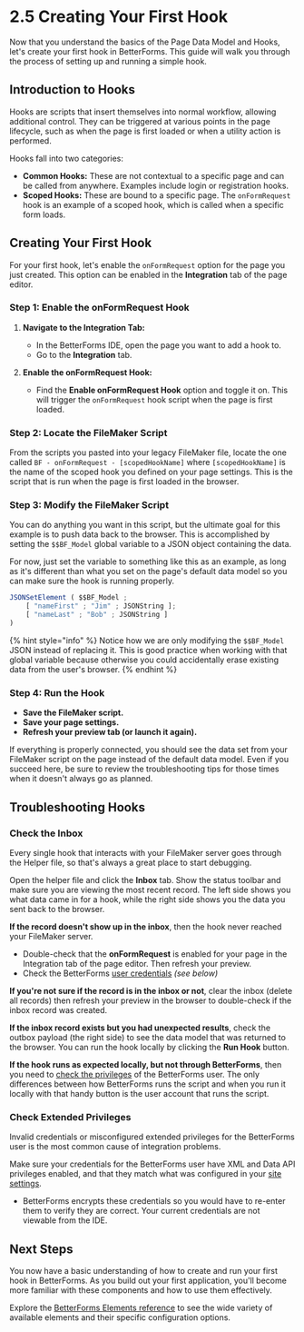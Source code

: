 # 2.5 Creating Your First Hook

Now that you understand the basics of the Page Data Model and Hooks, let's create your first hook in BetterForms. This guide will walk you through the process of setting up and running a simple hook.

## Introduction to Hooks

Hooks are scripts that insert themselves into normal workflow, allowing additional control. They can be triggered at various points in the page lifecycle, such as when the page is first loaded or when a utility action is performed.

Hooks fall into two categories:

- **Common Hooks:** These are not contextual to a specific page and can be called from anywhere. Examples include login or registration hooks.
- **Scoped Hooks:** These are bound to a specific page. The `onFormRequest` hook is an example of a scoped hook, which is called when a specific form loads.

## Creating Your First Hook

For your first hook, let's enable the `onFormRequest` option for the page you just created. This option can be enabled in the **Integration** tab of the page editor.

### Step 1: Enable the onFormRequest Hook

1. **Navigate to the Integration Tab:**
   - In the BetterForms IDE, open the page you want to add a hook to.
   - Go to the **Integration** tab.

2. **Enable the onFormRequest Hook:**
   - Find the **Enable onFormRequest Hook** option and toggle it on. This will trigger the `onFormRequest` hook script when the page is first loaded.

### Step 2: Locate the FileMaker Script

From the scripts you pasted into your legacy FileMaker file, locate the one called `BF - onFormRequest - [scopedHookName]` where `[scopedHookName]` is the name of the scoped hook you defined on your page settings. This is the script that is run when the page is first loaded in the browser.

### Step 3: Modify the FileMaker Script

You can do anything you want in this script, but the ultimate goal for this example is to push data back to the browser. This is accomplished by setting the `$$BF_Model` global variable to a JSON object containing the data.

For now, just set the variable to something like this as an example, as long as it's different than what you set on the page's default data model so you can make sure the hook is running properly.

```javascript
JSONSetElement ( $$BF_Model ; 
    [ "nameFirst" ; "Jim" ; JSONString ];
    [ "nameLast" ; "Bob" ; JSONString ]
)
```

{% hint style="info" %}
Notice how we are only modifying the `$$BF_Model` JSON instead of replacing it. This is good practice when working with that global variable because otherwise you could accidentally erase existing data from the user's browser.
{% endhint %}

### Step 4: Run the Hook

- **Save the FileMaker script.**
- **Save your page settings.**
- **Refresh your preview tab (or launch it again).**

If everything is properly connected, you should see the data set from your FileMaker script on the page instead of the default data model. Even if you succeed here, be sure to review the troubleshooting tips for those times when it doesn't always go as planned.

## Troubleshooting Hooks

### Check the Inbox

Every single hook that interacts with your FileMaker server goes through the Helper file, so that's always a great place to start debugging.

Open the helper file and click the **Inbox** tab. Show the status toolbar and make sure you are viewing the most recent record. The left side shows you what data came in for a hook, while the right side shows you the data you sent back to the browser.

**If the record doesn't show up in the inbox**, then the hook never reached your FileMaker server.

- Double-check that the **onFormRequest** is enabled for your page in the Integration tab of the page editor. Then refresh your preview.
- Check the BetterForms [user credentials](6.-run-your-first-hook.md#check-extended-privileges) _(see below)_

**If you're not sure if the record is in the inbox or not**, clear the inbox (delete all records) then refresh your preview in the browser to double-check if the inbox record was created.

**If the inbox record exists but you had unexpected results**, check the outbox payload (the right side) to see the data model that was returned to the browser. You can run the hook locally by clicking the **Run Hook** button.

**If the hook runs as expected locally, but not through BetterForms**, then you need to [check the privileges](6.-run-your-first-hook.md#check-extended-privileges) of the BetterForms user. The only differences between how BetterForms runs the script and when you run it locally with that handy button is the user account that runs the script.

### Check Extended Privileges

Invalid credentials or misconfigured extended privileges for the BetterForms user is the most common cause of integration problems.

Make sure your credentials for the BetterForms user have XML and Data API privileges enabled, and that they match what was configured in your [site settings](4.-create-a-site.md#configuring-your-first-site).

- BetterForms encrypts these credentials so you would have to re-enter them to verify they are correct. Your current credentials are not viewable from the IDE.

## Next Steps

You now have a basic understanding of how to create and run your first hook in BetterForms. As you build out your first application, you'll become more familiar with these components and how to use them effectively.

Explore the [BetterForms Elements reference](../../core-concepts/betterforms-elements/README.md) to see the wide variety of available elements and their specific configuration options. 